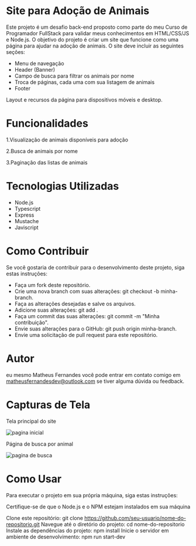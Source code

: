 <h1> <strong>Site para Adoção de Animais </strong> </h1>

<p> Este projeto é um desafio back-end proposto como parte do meu Curso de Programador FullStack 
para validar meus conhecimentos em HTML/CSS/JS e Node.js. 
O objetivo do projeto é criar um site que funcione como uma página para ajudar na adoção de animais. 
O site deve incluir as seguintes seções: </h2>

<ul>
<li> Menu de navegação </li>

<li> Header (Banner) </li>

<li> Campo de busca para filtrar os animais por nome </li>

<li> Troca de páginas, cada uma com sua listagem de animais </li>

<li> Footer </li>
</ul>

Layout e recursos da página para dispositivos móveis e desktop.

<h1> <strong>Funcionalidades  </strong></h1>

1.Visualização de animais disponíveis para adoção

2.Busca de animais por nome

3.Paginação das listas de animais

<h1> <strong> Tecnologias Utilizadas </strong></h1>
<ul>
<li>Node.js </li>
<li>Typescript </li>
<li>Express </li>
<li>Mustache </li>
<li>Javiscript </li>
</ul>

<h1> <strong> Como Contribuir </strong></h1>

Se você gostaria de contribuir para o desenvolvimento deste projeto, siga estas instruções:

<ul>

<li>Faça um fork deste repositório. </li>
<li>Crie uma nova branch com suas alterações: git checkout -b minha-branch. </li>
<li>Faça as alterações desejadas e salve os arquivos. </li>
<li>Adicione suas alterações: git add . </li>
<li>Faça um commit das suas alterações: git commit -m "Minha contribuição".</li>
<li>Envie suas alterações para o GitHub: git push origin minha-branch. </li>
<li>Envie uma solicitação de pull request para este repositório. </li>
</ul>

<h1> <strong> Autor </strong></h1>

eu mesmo Matheus Fernandes você pode entrar em contato comigo em matheusfernandesdev@outlook.com se tiver alguma dúvida ou feedback.

<h1> <strong> Capturas de Tela </strong></h1>

<p>Tela principal do site</p>

![pagina inicial](https://user-images.githubusercontent.com/106289356/229003832-fce7d05c-789e-4ad2-944f-3fc3024b0f6f.jpg)

<p>Página de busca por animal  </p>

![pagina de busca](https://user-images.githubusercontent.com/106289356/229003773-62da158f-c9c5-4946-a07c-0e06eff330e8.jpg)

<h1> <strong> Como Usar </strong></h1>
Para executar o projeto em sua própria máquina, siga estas instruções:

Certifique-se de que o Node.js e o NPM estejam instalados em sua máquina

Clone este repositório:
git clone https://github.com/seu-usuario/nome-do-repositorio.git
Navegue até o diretório do projeto: cd nome-do-repositorio
Instale as dependências do projeto: npm install
Inicie o servidor em ambiente de desenvolvimento: npm run start-dev
